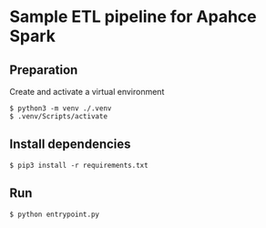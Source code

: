 # Sample ETL pipeline for Apahce Spark

## Preparation

Create and activate a virtual environment

```shell
$ python3 -m venv ./.venv
$ .venv/Scripts/activate
```

## Install dependencies

```shell
$ pip3 install -r requirements.txt
```

## Run

```shell
$ python entrypoint.py
```

